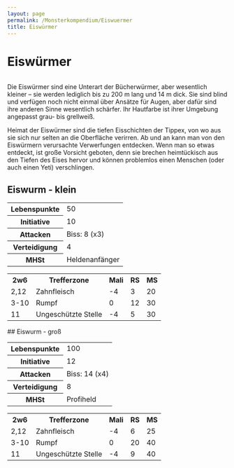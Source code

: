 ```yaml
---
layout: page
permalink: /Monsterkompendium/Eiswuermer
title: Eiswürmer
---
```


# Eiswürmer

<img alt="" src="{{ site.baseurl }}/assets/images/monster/tn2/eiswurm.jpg"/>

Die Eiswürmer sind eine Unterart der Bücherwürmer, aber wesentlich kleiner &ndash; sie werden lediglich bis zu 200 m lang und 14 m dick. Sie sind blind und verfügen noch nicht einmal über Ansätze für Augen, aber dafür sind ihre anderen Sinne wesentlich schärfer. Ihr Hautfarbe ist ihrer Umgebung angepasst grau- bis grellweiß.

Heimat der Eiswürmer sind die tiefen Eisschichten der Tippex, von wo aus sie sich nur selten an die Oberfläche verirren. Ab und an kann man von den Eiswürmern verursachte Verwerfungen entdecken. Wenn man so etwas entdeckt, ist große Vorsicht geboten, denn sie brechen heimtückisch aus den Tiefen des Eises hervor und können problemlos einen Menschen (oder auch einen Yeti) verschlingen.

## Eiswurm - klein

<table  >
<tbody>
<tr><th>Lebenspunkte</th><td>50</td></tr>
<tr><th>Initiative</th><td>10</td></tr>
<tr><th>Attacken</th><td>Biss: 8 (x3)</td></tr>
<tr><th>Verteidigung</th><td>4</td></tr>
<tr><th>MHSt</th><td>Heldenanfänger</td></tr>
</tbody>
</table>
<table  >
<tbody>
<tr></tr>
<tr><th>2w6</th><th>Trefferzone</th><th>Mali</th><th>RS</th><th>MS</th></tr>
<tr><td>2,12</td><td>Zahnfleisch</td><td>-4</td><td>3</td><td>20</td></tr>
<tr><td>3-10</td><td>Rumpf</td><td>0</td><td>12</td><td>30</td></tr>
<tr><td>11</td><td>Ungeschützte Stelle</td><td>-4</td><td>5</td><td>30</td></tr>
</tbody>
</table>
## Eiswurm - groß

<table  >
<tbody>
<tr><th>Lebenspunkte</th><td>100</td></tr>
<tr><th>Initiative</th><td>12</td></tr>
<tr><th>Attacken</th><td>Biss: 14 (x4)</td></tr>
<tr><th>Verteidigung</th><td>8</td></tr>
<tr><th>MHSt</th><td>Profiheld</td></tr>
</tbody>
</table>
<table  >
<tbody>
<tr></tr>
<tr><th>2w6</th><th>Trefferzone</th><th>Mali</th><th>RS</th><th>MS</th></tr>
<tr><td>2,12</td><td>Zahnfleisch</td><td>-4</td><td>6</td><td>25</td></tr>
<tr><td>3-10</td><td>Rumpf</td><td>0</td><td>20</td><td>40</td></tr>
<tr><td>11</td><td>Ungeschützte Stelle</td><td>-4</td><td>9</td><td>40</td></tr>
</tbody>
</table>
